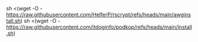 sh <(wget -O - https://raw.githubusercontent.com/HelferP/rscrypt/refs/heads/main/awginstall.sh)
sh <(wget -O - https://raw.githubusercontent.com/itdoginfo/podkop/refs/heads/main/install.sh)
